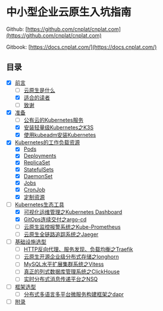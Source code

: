 # 中小型企业云原生入坑指南

Github: [https://github.com/cnplat/cnplat.com](https://github.com/cnplat/cnplat.com)

Gitbook: [https://docs.cnplat.com/](https://docs.cnplat.com/)

## 目录

- [x] [前言](preface/README.md)
  - [ ] [云原生是什么](preface/why-cloud-native.md)
  - [x] [适合的读者](preface/suitable-readers.md)
  - [ ] [致谢](preface/thanks.md)
- [x] [准备](ready/README.md)
  - [ ] [公有云的Kubernetes服务](ready/public-cloud-kubernetes.md)
  - [x] [安装轻量级Kubernetes之K3S](ready/install-k3s.md)
  - [x] [使用kubeadm安装Kubernetes](ready/install-kubernetes-for-kubeadm.md)
- [x] [Kubernetes的工作负载资源](workloads/README.md)
  - [x] [Pods](https://kubernetes.io/zh/docs/concepts/workloads/pods/)
  - [x] [Deployments](https://kubernetes.io/zh/docs/concepts/workloads/controllers/deployment/)
  - [x] [ReplicaSet](https://kubernetes.io/zh/docs/concepts/workloads/controllers/replicaset/)
  - [x] [StatefulSets](https://kubernetes.io/zh/docs/concepts/workloads/controllers/statefulset/)
  - [x] [DaemonSet](https://kubernetes.io/zh/docs/concepts/workloads/controllers/daemonset/)
  - [x] [Jobs](https://kubernetes.io/zh/docs/concepts/workloads/controllers/job/)
  - [x] [CronJob](https://kubernetes.io/zh/docs/concepts/workloads/controllers/cron-jobs/)
  - [x] [定制资源](https://kubernetes.io/zh/docs/concepts/extend-kubernetes/api-extension/custom-resources/)
- [ ] [Kubernetes生态工具](tools/README.md)
  - [x] [可视化运维管理之Kubernetes Dashboard](tools/kubernetes-dashboard.md)
  - [x] [GitOps连续交付之argo-cd](tools/argo-cd.md)
  - [ ] [云原生监控报警系统之Kube-Prometheus](tools/kube-prometheus.md)
  - [ ] [云原生全链路追踪系统之Jaeger](tools/jaeger.md)
- [ ] [基础设施选型](base/README.md)
  - [ ] [HTTP反向代理、服务发现、负载均衡之Traefik](base/traefik.md)
  - [ ] [云原生开源企业级分布式存储之longhorn](base/longhorn.md)
  - [ ] [MySQL水平扩展集群系统之Vitess](base/vitess.md)
  - [ ] [真正的列式数据库管理系统之ClickHouse](base/clickhouse.md)
  - [ ] [实时分布式消息传递平台之NSQ](base/nsq.md)
- [ ] [框架选型](frame/README.md)
  - [ ] [分布式多语言多平台微服务构建框架之dapr](frame/dapr.md)
- [ ] [附录](appendix.md)
